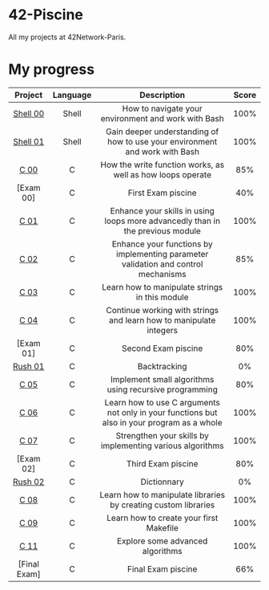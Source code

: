 # 42-Piscine
All my projects at 42Network-Paris. 

# My progress
| Project | Language | Description | Score | 
|:-------:|:--------:|:-----------:|:-----:|
[Shell 00](https://github.com/Athiebaut/42-Piscine/tree/main/shell00) | Shell | How to navigate your environment and work with Bash | 100% |
[Shell 01](https://github.com/Athiebaut/42-Piscine/tree/main/shell01) | Shell | Gain deeper understanding of how to use your environment and work with Bash | 100% |
[C 00](https://github.com/Athiebaut/42-Piscine/tree/main/c00) | C | How the write function works, as well as how loops operate | 85% |
[Exam 00] | C | First Exam piscine | 40% |
[C 01](https://github.com/Athiebaut/42-Piscine/tree/main/c01) | C | Enhance your skills in using loops more advancedly than in the previous module | 100% |
[C 02](https://github.com/Athiebaut/42-Piscine/tree/main/c02) | C | Enhance your functions by implementing parameter validation and control mechanisms | 85% |
[C 03](https://github.com/Athiebaut/42-Piscine/tree/main/c03) | C | Learn how to manipulate strings in this module | 100% |
[C 04](https://github.com/Athiebaut/42-Piscine/tree/main/c04) | C | Continue working with strings and learn how to manipulate integers | 100% |
[Exam 01] | C | Second Exam piscine | 80% |
[Rush 01](https://github.com/Athiebaut/42-Piscine/tree/main/rush01) | C | Backtracking | 0% |
[C 05](https://github.com/Athiebaut/42-Piscine/tree/main/c05) | C | Implement small algorithms using recursive programming | 80% |
[C 06](https://github.com/Athiebaut/42-Piscine/tree/main/c06) | C | Learn how to use C arguments not only in your functions but also in your program as a whole | 100% |
[C 07](https://github.com/Athiebaut/42-Piscine/tree/main/c07) | C | Strengthen your skills by implementing various algorithms | 100% |
[Exam 02] | C | Third Exam piscine | 80% |
[Rush 02](https://github.com/Athiebaut/42-Piscine/tree/main/rush02) | C | Dictionnary | 0% |
[C 08](https://github.com/Athiebaut/42-Piscine/tree/main/c08) | C | Learn how to manipulate libraries by creating custom libraries | 100% |
[C 09](https://github.com/Athiebaut/42-Piscine/tree/main/c09) | C | Learn how to create your first Makefile | 100% |
[C 11](https://github.com/Athiebaut/42-Piscine/tree/main/c11) | C | Explore some advanced algorithms | 100% |
[Final Exam] | C | Final Exam piscine | 66% |
